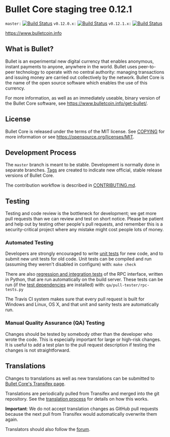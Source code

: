 Bullet Core staging tree 0.12.1
===============================

`master:` [![Build Status](https://travis-ci.org/bulletcoin/bullet.svg?branch=master)](https://travis-ci.org/bulletcoin/bullet) `v0.12.0.x:` [![Build Status](https://travis-ci.org/bulletcoin/bullet.svg?branch=v0.12.0.x)](https://travis-ci.org/bulletcoin/bullet/branches) `v0.12.1.x:` [![Build Status](https://travis-ci.org/bulletcoin/bullet.svg?branch=v0.12.1.x)](https://travis-ci.org/bulletcoin/bullet/branches)

https://www.bulletcoin.info


What is Bullet?
----------------

Bullet is an experimental new digital currency that enables anonymous, instant
payments to anyone, anywhere in the world. Bullet uses peer-to-peer technology
to operate with no central authority: managing transactions and issuing money
are carried out collectively by the network. Bullet Core is the name of the open
source software which enables the use of this currency.

For more information, as well as an immediately useable, binary version of
the Bullet Core software, see https://www.bulletcoin.info/get-bullet/.


License
-------

Bullet Core is released under the terms of the MIT license. See [COPYING](COPYING) for more
information or see https://opensource.org/licenses/MIT.

Development Process
-------------------

The `master` branch is meant to be stable. Development is normally done in separate branches.
[Tags](https://github.com/bulletcoin/bullet/tags) are created to indicate new official,
stable release versions of Bullet Core.

The contribution workflow is described in [CONTRIBUTING.md](CONTRIBUTING.md).

Testing
-------

Testing and code review is the bottleneck for development; we get more pull
requests than we can review and test on short notice. Please be patient and help out by testing
other people's pull requests, and remember this is a security-critical project where any mistake might cost people
lots of money.

### Automated Testing

Developers are strongly encouraged to write [unit tests](/doc/unit-tests.md) for new code, and to
submit new unit tests for old code. Unit tests can be compiled and run
(assuming they weren't disabled in configure) with: `make check`

There are also [regression and integration tests](/qa) of the RPC interface, written
in Python, that are run automatically on the build server.
These tests can be run (if the [test dependencies](/qa) are installed) with: `qa/pull-tester/rpc-tests.py`

The Travis CI system makes sure that every pull request is built for Windows
and Linux, OS X, and that unit and sanity tests are automatically run.

### Manual Quality Assurance (QA) Testing

Changes should be tested by somebody other than the developer who wrote the
code. This is especially important for large or high-risk changes. It is useful
to add a test plan to the pull request description if testing the changes is
not straightforward.

Translations
------------

Changes to translations as well as new translations can be submitted to
[Bullet Core's Transifex page](https://www.transifex.com/projects/p/bullet/).

Translations are periodically pulled from Transifex and merged into the git repository. See the
[translation process](doc/translation_process.md) for details on how this works.

**Important**: We do not accept translation changes as GitHub pull requests because the next
pull from Transifex would automatically overwrite them again.

Translators should also follow the [forum](https://www.bulletcoin.info/forum/topic/bullet-worldwide-collaboration.88/).
